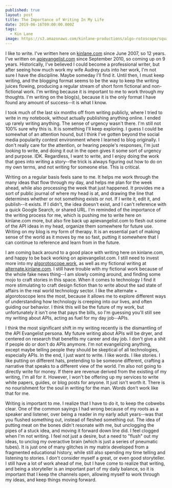 ```yaml
---
published: true
layout: post
title: The Importance of Writing In My Life
date: 2019-06-16T09:00:00.000Z
tags:
  - Kin Lane
image: https://s3.amazonaws.com/kinlane-productions/algo-rotoscope/square/64_176_800_500_0_max_0_-1_-1.jpg
---
```


I like to write. I've written here on [kinlane.com](http://kinlane.com) since June 2007, so 12 years. I've written on [apievangelist.com](http://apievangelist.com) since September 2010, so coming up on 9 years. Historically, I've believed I could become a professional writer, but after seeing how much work my wife Audrey puts into her work, I'm not sure I have the discipline. Maybe someday I'll find it. Until then, I must keep writing, and the blogging format seems to be the way to keep the writing juices flowing, producing a regular stream of short form fictional and non-fictional work. I'm writing because it is important to me to work through my thoughts. I'm writing on the blog(s), because it is the only format I have found any amount of success--it is what I know.

I took much of the last six months off from writing publicly, where I tried to write in my notebook, without actually publishing anything online. I ended up rarely writing anything. The sense of urgency wasn't there. I'm still not 100% sure why this is. It is something I'll keep exploring. I guess I could be somewhat of an attention hound, but I think I've gotten beyond the social media popularity contest environment where I learned to blog originally. I don't really care for the attention, or hearing people's responses, I'm just looking to write, and doing it out in the open gives it some sort of urgency and purpose. IDK. Regardless, I want to write, and I enjoy doing the work that goes into writing a story--the trick is always figuring out how to do on my own terms, and not writing for someone else. This is critical.

Writing on a regular basis feels sane to me. It helps me work through the many ideas that flow through my day, and helps me plan for the week ahead, while also processing the week that just happened. It provides me a sort of public journal of where my head is at, and drawing the line that determines whether or not something exists or not. If I write it, edit it, and publish--it exists. If I didn't, the idea doesn't exist, and I can't reference with a quick Google Search, or shared URL. I'm reminded of the importance of the writing process for me, which is pushing me to write here on kinlane.com more, but also fire back up apievangelist.com to flesh out some of the API ideas in my head, organize them somewhere for future use. Writing on my blog is my form of therapy. It is an essential part of making sense of the world as it moves by me so fast, putting it somewhere that I can continue to reference and learn from in the future.

I am coming back around to a good place with writing here on kinlane.com, and happy to be back working on apievangelist.com. I still need to invest more into my [algorotoscope.work](http://algorithmic.rotoscope.work/), as well as my fictional writing at [alternate.kinlane.com](http://alternate.kinlane.com). I still have trouble with my fictional work because of the whole fake news thing--I am slowly coming around, and finding some mojo to craft stories in this space. When it comes to technology I find it more stimulating to craft design fiction than to write about the sad state of affairs in the real world technology sector. I like the alternate + algorotoscope lens the most, because it allows me to explore different ways of understanding how technology is creeping into our lives, and often guiding our behavior. I think this will be the future of my work, but unfortunately it isn't one that pays the bills, so I'm guessing you'll still see my writing about APIs, acting as fuel for my day job--APIs.

I think the most significant shift in my writing recently is the dismantling of the API Evangelist persona. My future writing about APIs will be dryer, and centered on research that benefits my career and day job. I don't give a shit if people do or don't do APIs anymore. I'm not evangelizing anything, except maybe telling people they should be skeptical of all technologies, especially APIs. In the end, I just want to write. I like words. I like stories. I like putting on different hats, pretending to be someone different, crafting a narrative that speaks to a different view of the world. I'm also not going to directly write for money. If there are revenue derived from the existing of my writing, I'm all for it. However, I won't be offering up my services to write white papers, guides, or blog posts for anyone. It just isn't worth it. There is no nourishment for the soul in writing for the man. Words don't work like that for me.

Writing is important to me. I realize that I have to do it, to keep the cobwebs clear. One of the common sayings I had wrong because of my roots as a speaker and listener, over being a reader in my early adult years--was that you flushed something out, instead of fleshed something out. The idea of putting meat on the bones didn't resonate with me, but unclogging the pipes of a stuck idea, and moving it forward down line did. I feel clogged when I'm not writing. I feel not just a desire, but a need to "flush" out my ideas, to unclog my overactive brain (which is just a series of pneumatic tubes). It is just one of many glitches in my matrix developed from a fragmented educational history, while still also spending my time telling and listening to stories. I don't consider myself a great, or even good storyteller. I still have a lot of work ahead of me, but I have come to realize that writing, and being a storyteller is an important part of my daily balance, so it is important that I keep the channels open, allowing myself to work through my ideas, and keep things moving forward.
